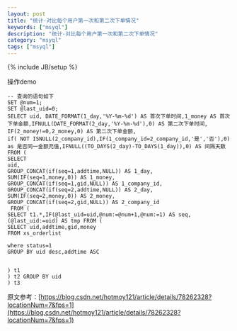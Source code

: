 ```yaml
---
layout: post
title: "统计-对比每个用户第一次和第二次下单情况"
keywords: ["msyql"]
description: "统计-对比每个用户第一次和第二次下单情况"
category: "msyql"
tags: ["msyql"]
---
```

{% include JB/setup %}

操作demo
```
-- 查询的语句如下
SET @num=1;
SET @last_uid=0;
SELECT uid, DATE_FORMAT(1_day,'%Y-%m-%d') AS 首次下单时间,1_money AS 首次下单金额,IFNULL(DATE_FORMAT(2_day,'%Y-%m-%d'),0) AS 第二次下单时间,
IF(2_money!=0,2_money,0) AS 第二次下单金额,
if( NOT ISNULL(2_company_id),IF(1_company_id=2_company_id,'是','否'),0) as 是否同一金额充值,IFNULL((TO_DAYS(2_day)-TO_DAYS(1_day)),0) AS 间隔天数 FROM (
SELECT 
uid,
GROUP_CONCAT(if(seq=1,addtime,NULL)) AS 1_day,
SUM(IF(seq=1,money,0)) AS 1_money,
GROUP_CONCAT(if(seq=1,gid,NULL)) AS 1_company_id,
GROUP_CONCAT(if(seq=2,addtime,NULL)) AS 2_day,
SUM(IF(seq=2,money,0)) AS 2_money,
GROUP_CONCAT(if(seq=2,gid,NULL)) AS 2_company_id
 FROM (
SELECT t1.*,IF(@last_uid=uid,@num:=@num+1,@num:=1) AS seq,
(@last_uid:=uid) AS tmp FROM (
SELECT uid,addtime,gid,money
FROM xs_orderlist

where status=1
GROUP BY uid desc,addtime ASC


) t1
) t2 GROUP BY uid
) t3
```

原文参考：[https://blog.csdn.net/hotmoy121/article/details/78262328?locationNum=7&fps=1](https://blog.csdn.net/hotmoy121/article/details/78262328?locationNum=7&fps=1)